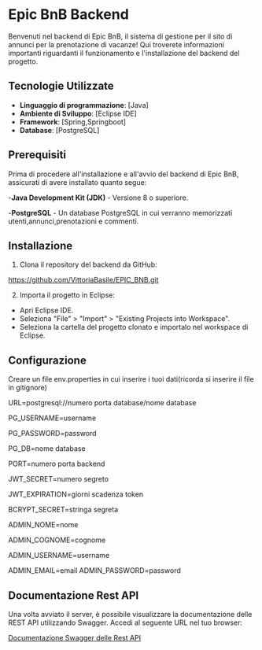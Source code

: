 # Epic BnB Backend

Benvenuti nel backend di Epic BnB, il sistema di gestione per il sito di annunci per la prenotazione di vacanze! Qui troverete informazioni importanti riguardanti il funzionamento e l'installazione del backend del progetto.

## Tecnologie Utilizzate

- **Linguaggio di programmazione**: [Java]
- **Ambiente di Sviluppo**: [Eclipse IDE]
- **Framework**: [Spring,Springboot]
- **Database**: [PostgreSQL]

## Prerequisiti

Prima di procedere all'installazione e all'avvio del backend di Epic BnB, assicurati di avere installato quanto segue:

-**Java Development Kit (JDK)** - Versione 8 o superiore.

-**PostgreSQL** - Un database PostgreSQL in cui verranno memorizzati utenti,annunci,prenotazioni e commenti.

## Installazione

1. Clona il repository del backend da GitHub:

https://github.com/VittoriaBasile/EPIC_BNB.git

2. Importa il progetto in Eclipse:

- Apri Eclipse IDE.
- Seleziona "File" > "Import" > "Existing Projects into Workspace".
- Seleziona la cartella del progetto clonato e importalo nel workspace di Eclipse.


## Configurazione

   Creare un file env.properties in cui inserire i tuoi dati(ricorda si inserire il file in gitignore)

URL=postgresql://numero porta database/nome database

PG_USERNAME=username

PG_PASSWORD=password

PG_DB=nome database

PORT=numero porta backend

JWT_SECRET=numero segreto

JWT_EXPIRATION=giorni scadenza token

BCRYPT_SECRET=stringa segreta 

ADMIN_NOME=nome

ADMIN_COGNOME=cognome

ADMIN_USERNAME=username

ADMIN_EMAIL=email
ADMIN_PASSWORD=password
## Documentazione Rest API

Una volta avviato il server, è possibile visualizzare la documentazione delle REST API utilizzando Swagger. Accedi al seguente URL nel tuo browser:

[Documentazione Swagger delle Rest API](http://localhost:3001/swagger-ui/index.html)
